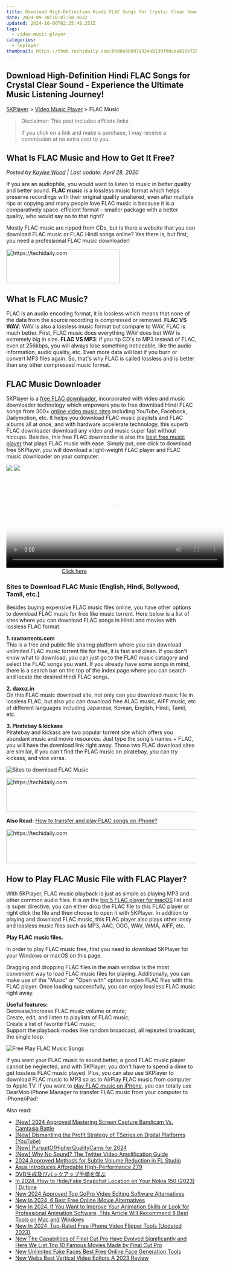 ```yaml
---
title: Download High-Definition Hindi FLAC Songs for Crystal Clear Sound - Experience the Ultimate Music Listening Journey!
date: 2024-09-30T18:07:50.962Z
updated: 2024-10-06T02:25:48.251Z
tags:
  - video-music-player
categories:
  - 5kplayer
thumbnail: https://thmb.techidaily.com/00d8a989d7a324ab139f90cea816e72b6f2451ab8e331cf2285ff4f2ecbceec0.jpg
---
```


## Download High-Definition Hindi FLAC Songs for Crystal Clear Sound - Experience the Ultimate Music Listening Journey!

[5KPlayer](https://tools.techidaily.com/5kplayer/products/) \> [Video Music Player](https://tools.techidaily.com/5kplayer/video-music-player/) \> FLAC Music

>  Disclaimer: This post includes affiliate links
>
>  If you click on a link and make a purchase, I may receive a commission at no extra cost to you.
>

## What Is FLAC Music and How to Get It Free?

 _Posted by [Kaylee Wood](https://www.quora.com/profile/Amanda-Hu-21) | Last update: April 28, 2020_

If you are an audiophile, you would want to listen to music in better quality and better sound. **FLAC music** is a lossless music format which helps preserve recordings with their original quality unaltered, even after multiple rips or copying and many people love FLAC music is because it is a comparatively space-efficient format – smaller package with a better quality, who would say no to that right? 

Mostly FLAC music are ripped from CDs, but is there a website that you can download FLAC music or FLAC Hindi songs online? Yes there is, but first, you need a professional FLAC music downloader!

<!-- affiliate ads begin -->
<a href="https://aligracehair.sjv.io/c/5597632/1948949/19272" target="_top" id="1948949">
  <img src="//a.impactradius-go.com/display-ad/19272-1948949" border="0" alt="https://techidaily.com" width="300" height="90"/>
</a>
<img height="0" width="0" src="https://aligracehair.sjv.io/i/5597632/1948949/19272" style="position:absolute;visibility:hidden;" border="0" />
<!-- affiliate ads end -->

## What Is FLAC Music?

FLAC is an audio encoding format, it is lossless which means that none of the data from the source recording is compressed or removed. **FLAC VS WAV**: WAV is also a lossless music format but compare to WAV, FLAC is much better. First, FLAC music does everything WAV does but WAV is extremely big in size. **FLAC VS MP3**: if you rip CD's to MP3 instead of FLAC, even at 256kbps, you will always lose something noticeable, like the audio information, audio quality, etc. Even more data will lost if you burn or convert MP3 files again. So, that's why FLAC is called lossless and is better than any other compressed music format. 

## FLAC Music Downloader

5KPlayer is a [free FLAC downloader](https://tools.techidaily.com/5kplayer/youtube-download/), incorporated with video and music downloader technology which empowers you to free download Hindi FLAC songs from 300+ [online video music sites](https://tools.techidaily.com/5kplayer/youtube-download/) including YouTube, Facebook, Dailymotion, etc. It helps you download FLAC music playlists and FLAC albums all at once, and with hardware accelerate technology, this superb FLAC downloader download any video and music super fast without hiccups. Besides, this free FLAC downloader is also the [best free music player](https://tools.techidaily.com/5kplayer/video-music-player/) that plays FLAC music with ease. Simply put, one click to download free 5KPlayer, you will download a light-weight FLAC player and FLAC music downloader on your computer. 

[![](https://www.5kplayer.com/video-music-player/../button/freedownwhitewin.png)](https://tools.techidaily.com/5kplayer/products/) [![](https://www.5kplayer.com/video-music-player/../button/freedownbackmac.png)](https://tools.techidaily.com/5kplayer/products/) 

<!-- affiliate ads begin -->
<span id="1983551">
					<video width="576" height="240" style="cursor:pointer"
           poster="//a.impactradius-go.com/display-clicktoplayimage/1983551.png"
           onclick="if(!this.playClicked){this.play();this.setAttribute('controls',true);this.playClicked=true;}">
	   <source src="//a.impactradius-go.com/display-ad/22993-1983551">
	   <img src="//a.impactradius-go.com/display-clicktoplayimage/1983551.png" style="border: none; height: 100%; width: 100%; object-fit: contain">
	</video>
	<div style="width:360px;text-align:center"><a href="javascript:window.open(decodeURIComponent('https%3A%2F%2Fhomestyler.sjv.io%2Fc%2F5597632%2F1983551%2F22993'), '_blank');void(0);">Click here</a></div>
</span>
<img height="0" width="0" src="https://imp.pxf.io/i/5597632/1983551/22993" style="position:absolute;visibility:hidden;" border="0" />
<!-- affiliate ads end -->

### Sites to Download FLAC Music (English, Hindi, Bollywood, Tamil, etc.)

Besides buying expensive FLAC music files online, you have other options to download FLAC music for free like music torrent. Here below is a list of sites where you can download FLAC songs in Hindi and movies with lossless FLAC format. 

**1\. rawtorrents.com**  
 This is a free and public file sharing platform where you can download unlimited FLAC music torrent file for free, it is fast and clean. If you don't know what to download, you can just go to the FLAC music catagory and select the FLAC songs you want. If you already have some songs in mind, there is a search bar on the top of the index page where you can search and locate the desired Hindi FLAC songs. 

**2\. daxcz.in**   
 On this FLAC music download site, not only can you download music file in lossless FLAC, but also you can download free ALAC music, AIFF music, etc of different languages including Japanese, Korean, English, Hindi, Tamil, etc. 

**3\. Piratebay & kickass**   
 Piratebay and kickass are two popular torrent site which offers you abundant music and movie resources. Just type the song's names + FLAC, you will have the download link right away. Those two FLAC download sites are similar, if you can't find the FLAC music on piratebay, you can try kickass, and vice versa. 

![Sites to download FLAC Music](https://www.5kplayer.com/video-music-player/img/flac-download-sites.jpg) 

<!-- affiliate ads begin -->
<a href="https://appsumo.8odi.net/c/5597632/2144273/7443" target="_top" id="2144273">
  <img src="//a.impactradius-go.com/display-ad/7443-2144273" border="0" alt="https://techidaily.com" width="728" height="90"/>
</a>
<img height="0" width="0" src="https://appsumo.8odi.net/i/5597632/2144273/7443" style="position:absolute;visibility:hidden;" border="0" />
<!-- affiliate ads end -->

**Also Read:** [How to transfer and play FLAC songs on iPhone?](https://tools.techidaily.com/5kplayer/iphone-manager/)

<!-- affiliate ads begin -->
<a href="https://appsumo.8odi.net/c/5597632/2094421/7443" target="_top" id="2094421">
  <img src="//a.impactradius-go.com/display-ad/7443-2094421" border="0" alt="https://techidaily.com" width="728" height="90"/>
</a>
<img height="0" width="0" src="https://appsumo.8odi.net/i/5597632/2094421/7443" style="position:absolute;visibility:hidden;" border="0" />
<!-- affiliate ads end -->

## How to Play FLAC Music File with FLAC Player?

With 5KPlayer, FLAC music playback is just as simple as playing MP3 and other common audio files. It is on the [top 5 FLAC player for macOS](https://tools.techidaily.com/5kplayer/video-music-player/) list and is super directive, you can either drop the FLAC file to this FLAC player or right click the file and then choose to open it with 5KPlayer. In addition to playing and download FLAC music, this FLAC player also plays other lossy and lossless music files such as MP3, AAC, OGG, WAV, WMA, AIFF, etc. 

**Play FLAC music files.**

In order to play FLAC music free, first you need to download 5KPlayer for your Windows or macOS on this page. 

Dragging and dropping FLAC files in the main window is the most convenient way to load FLAC music files for playing. Additionally, you can make use of the "Music" or "Open with" option to open FLAC files with this FLAC player. Once loading successfully, you can enjoy lossless FLAC music right away.

**Useful features:**  
 Decrease/increase FLAC music volume or mute;  
 Create, edit, and listen to playlists of FLAC music;  
 Create a list of favorite FLAC music;  
 Support the playback modes like random broadcast, all repeated broadcast, the single loop.

![Free Play FLAC Music Songs](https://www.5kplayer.com/video-music-player/img/flac-music-player.jpg) 

If you want your FLAC music to sound better, a good FLAC music player cannot be neglected, and with 5KPlayer, you don't have to spend a dime to get lossless FLAC music played. Plus, you can also use 5KPlayer to download FLAC music to MP3 so as to AirPlay FLAC music from computer to Apple TV. If you want to [play FLAC music on iPhone](https://tools.techidaily.com/5kplayer/video-music-player/), you can totally use DearMob iPhone Manager to transfer FLAC music from your computer to iPhone/iPad!

<ins class="adsbygoogle"
     style="display:block"
     data-ad-format="autorelaxed"
     data-ad-client="ca-pub-7571918770474297"
     data-ad-slot="1223367746"></ins>

<ins class="adsbygoogle"
     style="display:block"
     data-ad-client="ca-pub-7571918770474297"
     data-ad-slot="8358498916"
     data-ad-format="auto"
     data-full-width-responsive="true"></ins>

<span class="atpl-alsoreadstyle">Also read:</span>
<div><ul>
<li><a href="https://screen-mirroring-recording.techidaily.com/new-2024-approved-mastering-screen-capture-bandicam-vs-camtasia-battle/"><u>[New] 2024 Approved Mastering Screen Capture Bandicam Vs. Camtasia Battle</u></a></li>
<li><a href="https://youtube-zero.techidaily.com/ismantling-the-profit-strategy-of-tseries-on-digital-platforms-youtube/"><u>[New] Dismantling the Profit Strategy of TSeries on Digital Platforms (YouTube)</u></a></li>
<li><a href="https://digital-screen-recording.techidaily.com/new-pursuitofhigherqualitycams-for-2024/"><u>[New] PursuitOfHigherQualityCams for 2024</u></a></li>
<li><a href="https://twitter-videos.techidaily.com/new-why-no-sound-the-twitter-video-amplification-guide/"><u>[New] Why No Sound? The Twitter Video Amplification Guide</u></a></li>
<li><a href="https://extra-skills.techidaily.com/2024-approved-methods-for-subtle-volume-reduction-in-fl-studio/"><u>2024 Approved Methods for Subtle Volume Reduction in FL Studio</u></a></li>
<li><a href="https://hardware-tips.techidaily.com/asus-introduces-affordable-high-performance-z79/"><u>Asus Introduces Affordable High-Performance Z79</u></a></li>
<li><a href="https://some-guidance.techidaily.com/1725286313545-dvd/"><u>DVD生成及びバックアップ手順を学ぶ</u></a></li>
<li><a href="https://location-social.techidaily.com/in-2024-how-to-hidefake-snapchat-location-on-your-nokia-150-2023-drfone-by-drfone-virtual-android/"><u>In 2024, How to Hide/Fake Snapchat Location on Your Nokia 150 (2023) | Dr.fone</u></a></li>
<li><a href="https://video-ai-editor.techidaily.com/new-2024-approved-top-gopro-video-editing-software-alternatives/"><u>New 2024 Approved Top GoPro Video Editing Software Alternatives</u></a></li>
<li><a href="https://video-ai-editor.techidaily.com/new-in-2024-6-best-free-online-imovie-alternatives/"><u>New In 2024, 6 Best Free Online iMovie Alternatives</u></a></li>
<li><a href="https://video-ai-editor.techidaily.com/new-in-2024-if-you-want-to-improve-your-animation-skills-or-look-for-professional-animation-software-this-article-will-recommend-8-best-tools-on-mac-and-win/"><u>New In 2024, If You Want to Improve Your Animation Skills or Look for Professional Animation Software, This Article Will Recommend 8 Best Tools on Mac and Windows</u></a></li>
<li><a href="https://video-ai-editor.techidaily.com/new-in-2024-top-rated-free-iphone-video-flipper-tools-updated-2023/"><u>New In 2024, Top-Rated Free iPhone Video Flipper Tools (Updated 2023)</u></a></li>
<li><a href="https://video-ai-editor.techidaily.com/new-the-capabilities-of-final-cut-pro-have-evolved-significantly-and-here-we-list-top-10-famous-movies-made-by-final-cut-pro/"><u>New The Capabilities of Final Cut Pro Have Evolved Significantly and Here We List Top 10 Famous Movies Made by Final Cut Pro</u></a></li>
<li><a href="https://video-ai-editor.techidaily.com/new-unlimited-fake-faces-best-free-online-face-generation-tools/"><u>New Unlimited Fake Faces Best Free Online Face Generation Tools</u></a></li>
<li><a href="https://video-ai-editor.techidaily.com/new-webs-best-vertical-video-editors-a-2023-review/"><u>New Webs Best Vertical Video Editors A 2023 Review</u></a></li>
</ul></div>

